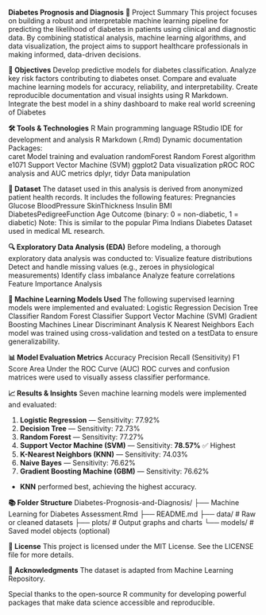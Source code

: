 **Diabetes Prognosis and Diagnosis**
📌 Project Summary
This project focuses on building a robust and interpretable machine learning pipeline for predicting the likelihood of diabetes in patients using clinical and diagnostic data. By combining statistical analysis, machine learning algorithms, and data visualization, the project aims to support healthcare professionals in making informed, data-driven decisions.

**🎯 Objectives**
Develop predictive models for diabetes classification.
Analyze key risk factors contributing to diabetes onset.
Compare and evaluate machine learning models for accuracy, reliability, and interpretability.
Create reproducible documentation and visual insights using R Markdown.
Integrate the best model in a shiny dashboard to make real world screening of Diabetes

**🛠️ Tools & Technologies**
R	Main programming language
RStudio	IDE for development and analysis
R Markdown (.Rmd)	Dynamic documentation
Packages:	
caret	Model training and evaluation
randomForest	Random Forest algorithm
e1071	Support Vector Machine (SVM)
ggplot2	Data visualization
pROC	ROC analysis and AUC metrics
dplyr, tidyr	Data manipulation

**🧬 Dataset**
The dataset used in this analysis is derived from anonymized patient health records. It includes the following features:
Pregnancies
Glucose
BloodPressure
SkinThickness
Insulin
BMI
DiabetesPedigreeFunction
Age
Outcome (binary: 0 = non-diabetic, 1 = diabetic)
Note: This is similar to the popular Pima Indians Diabetes Dataset used in medical ML research.

**🔍 Exploratory Data Analysis (EDA)**
Before modeling, a thorough exploratory data analysis was conducted to:
Visualize feature distributions
Detect and handle missing values (e.g., zeroes in physiological measurements)
Identify class imbalance
Analyze feature correlations
Feature Importance Analysis

**🤖 Machine Learning Models Used**
The following supervised learning models were implemented and evaluated:
Logistic Regression
Decision Tree Classifier
Random Forest Classifier
Support Vector Machine (SVM)
Gradient Boosting Machines
Linear Discriminant Analysis
K Nearest Neighbors
Each model was trained using cross-validation and tested on a testData to ensure generalizability.

**📊 Model Evaluation Metrics**
Accuracy
Precision
Recall (Sensitivity)
F1 Score
Area Under the ROC Curve (AUC)
ROC curves and confusion matrices were used to visually assess classifier performance.

**📈 Results & Insights**
Seven machine learning models were implemented and evaluated:
1. **Logistic Regression** — Sensitivity: 77.92%
2. **Decision Tree** — Sensitivity: 72.73%
3. **Random Forest** — Sensitivity: 77.27%
4. **Support Vector Machine (SVM)** — Sensitivity: **78.57%** ✅ Highest
5. **K-Nearest Neighbors (KNN)** — Sensitivity: 74.03%
6. **Naive Bayes** — Sensitivity: 76.62%
7. **Gradient Boosting Machine (GBM)** — Sensitivity: 76.62%

- **KNN** performed best, achieving the highest accuracy.

**📚 Folder Structure**
Diabetes-Prognosis-and-Diagnosis/
├── Machine Learning for Diabetes Assessment.Rmd
├── README.md
├── data/               # Raw or cleaned datasets
├── plots/              # Output graphs and charts
└── models/             # Saved model objects (optional)

**📜 License**
This project is licensed under the MIT License. See the LICENSE file for more details.

**🙌 Acknowledgments**
The dataset is adapted from Machine Learning Repository.

Special thanks to the open-source R community for developing powerful packages that make data science accessible and reproducible.
